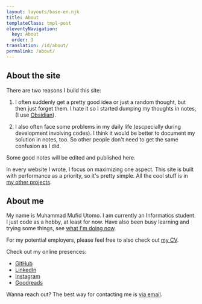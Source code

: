 ```yaml
---
layout: layouts/base-en.njk
title: About
templateClass: tmpl-post
eleventyNavigation:
  key: About
  order: 3
translation: /id/about/
permalink: /about/
---
```


## About the site

There are two reasons I build this site:

1. I often suddenly get a pretty good idea or just a random thought, but then just forget them. I hate it so I started dumping my thoughts in notes, (I use [Obsidian](https://obsidian.md)).

2. I also often face some problems in my daily life (escpecially during development involving codes). I think it would be better to document my solution in notes, too. So other people don't need to get the same confusion as I did.

Some good notes will be edited and published here.

In every website I wrote, I focus on maximizing one aspect. This site is built with performance as a priority, so it's pretty simple. All the cool stuff is in [my other projects](/projects/).

## About me

My name is Muhammad Mufid Utomo. I am currently an Informatics student. I just code as a hobby, at least for now. Have also been busy learning and trying some things, see [what I'm doing now](/now).

For my potential employers, please feel free to also check out [my CV](/cv).

Check out my online presences:

- [GitHub](https://github.com/mufidu)
- [LinkedIn](https://linkedin.com/in/mufidu)
- [Instagram](https://instagram.com/mufidu_)
- [Goodreads](https://www.goodreads.com/user/show/123404048-muhammad-mufid)

Wanna reach out? The best way for contacting me is [via email](mailto:mufidu@outlook.com).
